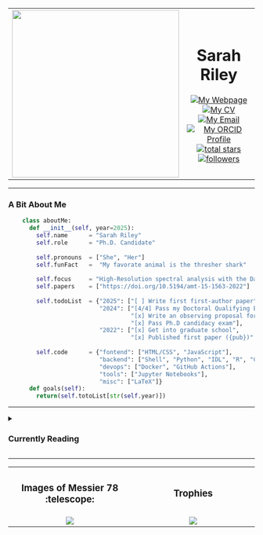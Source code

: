 
<table align="center">
<tr>
<td width="30%" align="center">
<img width="341" height="1">
<img width="341" src="./sdo_vid.gif"></td>
<td width="50%" align="center">
<img width="441" height="1">
<h1>Sarah Riley</h1>
<a href="https://sriley.dev">
<img title="My Webpage" src="https://img.shields.io/badge/sriley.dev-46a2f1.svg?&style=flat-square&logo=Google-Chrome&logoColor=white"/>
</a>
<a href="https://cv.sriley.dev">
<img title="My CV" src="https://custom-icon-badges.demolab.com/badge/CV-46a2f1.svg?color=46a2f1&style=flat-square&labelColor=46a2f1&logo=log"/>
</a>
<a href="mailto:academic@sriley.dev">
<img title="My Email" src="https://custom-icon-badges.demolab.com/badge/academic@sriley.dev-46a2f1.svg?color=46a2f1&style=flat-square&labelColor=46a2f1&logo=mail"/>
</a>
<br>
<!-- <a href="https://board.sriley.dev">
<img title="My Dev Board" src="https://img.shields.io/badge/Trello-0052CC.svg?&style=flat-square&logo=Trello&logoColor=white"/>
</a> -->
<a href="https://orcid.org/0000-0001-7949-9163">
<img title="My ORCID Profile" src="https://img.shields.io/badge/0000&#8208;0001&#8208;7949&#8208;9163-A6CE39.svg?&style=flat-square&logo=orcid&logoColor=white"/>
</a>
<br>
<a href="https://github.com/SharkSorceress?tab=repositories&sort=stargazers">
<img alt="total stars" title="Total stars on GitHub" src="https://custom-icon-badges.demolab.com/github/stars/SharkSorceress?color=55960c&style=flat-square&labelColor=488207&logo=star"/>
</a>
<a href="https://github.com/SharkSorceress?tab=followers">
<img alt="followers" title="Follow me on Github" src="https://custom-icon-badges.demolab.com/github/followers/SharkSorceress?color=236ad3&labelColor=1155ba&style=flat-square&logo=person-add&logoColor=white"/>
</a>      
</td>
</tr>
</table>
<hr>
<h3>A Bit About Me</h3>

```python
    class aboutMe:
      def __init__(self, year=2025):
        self.name      = "Sarah Riley"
        self.role      = "Ph.D. Candidate"
    
        self.pronouns  = ["She", "Her"]
        self.funFact   =  "My favorate animal is the thresher shark"
    
        self.focus     = "High-Resolution spectral analysis with the Daniel K. Inouye Solar Telescope."
        self.papers    = ["https://doi.org/10.5194/amt-15-1563-2022"]
    
        self.todoList  = {"2025": ["[ ] Write first first-author paper"],
                          "2024": ["[4/4] Pass my Doctoral Qualifying Exams",
                                   "[x] Write an observing proposal for DKIST",
                                   "[x] Pass Ph.D candidacy exam"],
                          "2022": ["[x] Get into graduate school",
                                   "[x] Published first paper ({pub})".format(pub=self.papers[0])]}
    
        self.code      = {"fontend": ["HTML/CSS", "JavaScript"],
                          "backend": ["Shell", "Python", "IDL", "R", "C", "Fluter"],
                          "devops": ["Docker", "GitHub Actions"],
                          "tools": ["Jupyter Notebooks"],
                          "misc": ["LaTeX"]}
      def goals(self):
        return(self.totoList[str(self.year)])
```

<hr>
<details>
<summary><h3> Currently Reading </h3></summary>
  <div align="center"> <img width="75%" src="./wordcloud.png"></div>
<!-- READINGLIST:START -->
 
:blue_book:[Jiong_2012: [Heating of Flare Loops with Observationally Constrained Heating Functions]](https://ui.adsabs.harvard.edu/abs/2012ApJ...752..124Q/abstract)

:blue_book:[Klimchuk_2008: [Highly Efficient Modeling of Dynamic Coronal Loops]](https://ui.adsabs.harvard.edu/abs/2008ApJ...682.1351K/abstract)

:blue_book:[Liu_2013: [Determining Heating Rates in Reconnection Formed Flare Loops of the M8.0 Flare on 2005 May 13]](https://ui.adsabs.harvard.edu/abs/2013ApJ...770..111L/abstract)

:blue_book:[Ivanov_2021: [Solar activity classification based on Mg II spectra: Towards classification on compressed data]](https://ui.adsabs.harvard.edu/abs/2021A&C....3600473I/abstract)

:blue_book:[Panos_2018: [Identifying Typical Mg ii Flare Spectra Using Machine Learning]](https://ui.adsabs.harvard.edu/abs/2018ApJ...861...62P/abstract)

:blue_book:[Canfield_1984: [The H-alpha spectral signatures of solar flare nonthermal electrons, conductive flux, and coronal pressure]](https://ui.adsabs.harvard.edu/abs/1984ApJ...282..296C/abstract)

:blue_book:[Graham_2015: [Temporal Evolution of Multiple Evaporating Ribbon Sources in a Solar Flare]](https://ui.adsabs.harvard.edu/abs/2015ApJ...807L..22G/abstract)

:blue_book:[DePonieu_2014: [The Interface Region Imaging Spectrograph (IRIS)]](https://ui.adsabs.harvard.edu/abs/2024arXiv240317453L/abstract)

:blue_book:[Rast_2021: [Critical Science Plan for the Daniel K. Inouye Solar Telescope (DKIST)]](https://ui.adsabs.harvard.edu/abs/2021SoPh..296...70R/abstract)

:blue_book:[Fisher_1989: [Dynamics of Flare-driven Chromospheric Condensations ]](https://ui.adsabs.harvard.edu/abs/1989BAAS...21..843F/abstract)

:blue_book:[Kuridze_2018: [Spectropolarimetric Inversions of the Ca II 8542 Å Line in an M-class Solar Flare]](https://ui.adsabs.harvard.edu/abs/2018ApJ...860...10K/abstract)

:blue_book:[Lörinčík_2022: [Rapid variations of Si IV spectra in a flare observed by interface region imaging spectrograph at a sub-second cadence]](https://ui.adsabs.harvard.edu/abs/2022AGUFMSH55A..08L/abstract)

:blue_book:[Polito_2023: [Solar Flare Ribbon Fronts. I. Constraining Flare Energy Deposition with IRIS Spectroscopy]](https://ui.adsabs.harvard.edu/abs/2023ApJ...944..104P/abstract)

:blue_book:[Fisher_1989: [Dynamics of Flare-driven Chromospheric Condensations]](https://ui.adsabs.harvard.edu/abs/1989BAAS...21..843F/abstract)

:notebook_with_decorative_cover:[Klimchuk_2023: [Observational Signatures of Coronal Heating in Magnetohydrodynamic Simulations without Radiation or a Lower Atmosphere]](https://ui.adsabs.harvard.edu/abs/2023ApJ...942...10K/abstract)

:notebook_with_decorative_cover:[Rajhans_2022: [Flows in Enthalpy-based Thermal Evolution of Loops]](https://ui.adsabs.harvard.edu/abs/2022ApJ...924...13R/abstract)

:notebook_with_decorative_cover:[Ding_2001: [On the Fast Fluctuations in Solar Flare Hα Blue Wing Emission]](https://ui.adsabs.harvard.edu/abs/2001ApJ...552..340D/abstract)

:notebook_with_decorative_cover:[Lörinčík_2022: [Rapid variations of Si IV spectra in a flare observed by interface region imaging spectrograph at a sub-second cadence]](https://ui.adsabs.harvard.edu/abs/2022AGUFMSH55A..08L/abstract)

:notebook_with_decorative_cover:[Reva_2022: [Observations of Current Sheet Heating in X-Ray during a Solar Flare]](https://ui.adsabs.harvard.edu/abs/2022ApJ...931...93R/abstract)

<!-- READINGLIST:END -->
</details>
<hr>

<table align="center">
  <tr>
    <th><h3>Images of Messier 78 :telescope:</h3></th>
    <th><h3>Trophies</h3></th>
  </tr>
  <tr>
    <td width="50%" align="center"><img src="./M78_woback.png"></td>
    <td width="50%" align="center"><img src="https://github-profile-trophy.vercel.app/?username=SharkSorceress&theme=algolia&column=3&no-frame=true&no-bg=true" ></td>
  </tr>
</table>
